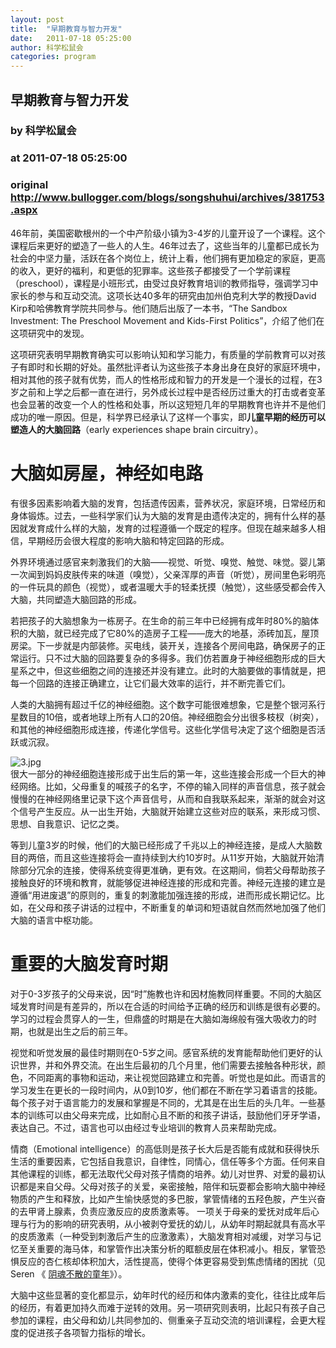 ```yaml
---
layout: post
title:  "早期教育与智力开发"
date:   2011-07-18 05:25:00
author: 科学松鼠会
categories: program
---
```


## 早期教育与智力开发
### by 科学松鼠会
### at 2011-07-18 05:25:00
### original <http://www.bullogger.com/blogs/songshuhui/archives/381753.aspx>

<p>46年前，美国密歇根州的一个中产阶级小镇为3-4岁的儿童开设了一个课程。这个课程后来更好的塑造了一些人的人生。46年过去了，这些当年的儿童都已成长为社会的中坚力量，活跃在各个岗位上，统计上看，他们拥有更加稳定的家庭，更高的收入，更好的福利，和更低的犯罪率。这些孩子都接受了一个学前课程（preschool），课程是小班形式，由受过良好教育培训的教师指导，强调学习中家长的参与和互动交流。这项长达40多年的研究由加州伯克利大学的教授David Kirp和哈佛教育学院共同参与。他们随后出版了一本书，“The Sandbox Investment: The Preschool Movement and Kids-First Politics”，介绍了他们在这项研究中的发现。</p>
<p>这项研究表明早期教育确实可以影响认知和学习能力，有质量的学前教育可以对孩子有即时和长期的好处。虽然批评者认为这些孩子本身出身在良好的家庭环境中，相对其他的孩子就有优势，而人的性格形成和智力的开发是一个漫长的过程，在3岁之前和上学之后都一直在进行，另外成长过程中是否经历过重大的打击或者变革也会显著的改变一个人的性格和处事，所以这短短几年的早期教育也许并不是他们成功的唯一原因。但是，科学界已经承认了这样一个事实，即<strong>儿童早期的经历可以塑造人的大脑回路</strong>（early experiences shape brain circuitry）。</p>
<h1>大脑如房屋，神经如电路</h1>
<p>有很多因素影响着大脑的发育，包括遗传因素，营养状况，家庭环境，日常经历和身体锻炼。过去，一些科学家们认为大脑的发育是由遗传决定的，拥有什么样的基因就发育成什么样的大脑，发育的过程遵循一个既定的程序。但现在越来越多人相信，早期经历会很大程度的影响大脑和特定回路的形成。</p>
<p>外界环境通过感官来刺激我们的大脑——视觉、听觉、嗅觉、触觉、味觉。婴儿第一次闻到妈妈皮肤传来的味道（嗅觉），父亲浑厚的声音（听觉），房间里色彩明亮的一件玩具的颜色（视觉），或者温暖大手的轻柔抚摸（触觉），这些感受都会传入大脑，共同塑造大脑回路的形成。</p>
<p>若把孩子的大脑想象为一栋房子。在生命的前三年中已经拥有成年时80%的脑体积的大脑，就已经完成了它80%的造房子工程——庞大的地基，添砖加瓦，屋顶房梁。下一步就是内部装修。买电线，装开关，连接各个房间电路，确保房子的正常运行。只不过大脑的回路要复杂的多得多。我们仿若置身于神经细胞形成的巨大星系之中，但这些细胞之间的连接还并没有建立。此时的大脑要做的事情就是，把每一个回路的连接正确建立，让它们最大效率的运行，并不断完善它们。</p>
<p>人类的大脑拥有超过千亿的神经细胞。这个数字可能很难想象，它是整个银河系行星数目的10倍，或者地球上所有人口的20倍。神经细胞会分出很多枝杈（树突），和其他的神经细胞形成连接，传递化学信号。这些化学信号决定了这个细胞是否活跃或沉寂。</p>
<p><a href="http://songshuhui.net/wp-content/uploads/2011/07/%E5%A4%A7%E8%84%91.gif"></a></p>
<p><img src="http://www.bullogger.com/blogs/songshuhui/files/3-6723.jpg" alt="3.jpg"><br>很大一部分的神经细胞连接形成于出生后的第一年，这些连接会形成一个巨大的神经网络。比如，父母重复的喊孩子的名字，不停的输入同样的声音信息，孩子就会慢慢的在神经网络里记录下这个声音信号，从而和自我联系起来，渐渐的就会对这个信号产生反应。从一出生开始，大脑就开始建立这些对应的联系，来形成习惯、思想、自我意识、记忆之类。</p>
<p>等到儿童3岁的时候，他们的大脑已经形成了千兆以上的神经连接，是成人大脑数目的两倍，而且这些连接将会一直持续到大约10岁时。从11岁开始，大脑就开始清除部分冗余的连接，使得系统变得更准确，更有效。在这期间，倘若父母帮助孩子接触良好的环境和教育，就能够促进神经连接的形成和完善。神经元连接的建立是遵循“用进废退”的原则的，重复的刺激能加强连接的形成，进而形成长期记忆。比如，在父母和孩子讲话的过程中，不断重复的单词和短语就自然而然地加强了他们大脑的语言中枢功能。</p>
<h1>重要的大脑发育时期</h1>
<p>对于0-3岁孩子的父母来说，因“时”施教也许和因材施教同样重要。不同的大脑区域发育时间是有差异的，所以在合适的时间给予正确的经历和训练是很有必要的。学习的过程会贯穿人的一生，但鼎盛的时期是在大脑如海绵般有强大吸收力的时期，也就是出生之后的前三年。</p>
<p>视觉和听觉发展的最佳时期则在0-5岁之间。感官系统的发育能帮助他们更好的认识世界，并和外界交流。在出生后最初的几个月里，他们需要去接触各种形状，颜色，不同距离的事物和运动，来让视觉回路建立和完善。听觉也是如此。而语言的学习发生在更长的一段时间内，从0到10岁，他们都在不断在学习着语言的技能。每个孩子对于语言能力的发展和掌握是不同的，尤其是在出生后的头几年。一些基本的训练可以由父母来完成，比如耐心且不断的和孩子讲话，鼓励他们牙牙学语，表达自己。不过，语言也可以由经过专业培训的教育人员来帮助完成。</p>
<p>情商（Emotional intelligence）的高低则是孩子长大后是否能有成就和获得快乐生活的重要因素，它包括自我意识，自律性，同情心，信任等多个方面。任何来自其他课程的训练，都无法取代父母对孩子情商的培养。幼儿对世界、对爱的最初认识都是来自父母。父母对孩子的关爱，亲密接触，陪伴和玩耍都会影响大脑中神经物质的产生和释放，比如产生愉快感觉的多巴胺，掌管情绪的五羟色胺，产生兴奋的去甲肾上腺素，负责应激反应的皮质激素等。 一项关于母亲的爱抚对成年后心理与行为的影响的研究表明，从小被剥夺爱抚的幼儿，从幼年时期起就具有高水平的皮质激素（一种受到刺激后产生的应激激素），大脑发育相对减缓，对学习与记忆至关重要的海马体，和掌管作出决策分析的眶额皮层在体积减小。相反，掌管恐惧反应的杏仁核却体积加大，活性提高，使得个体更容易受到焦虑情绪的困扰（见Seren 《 <a href="http://songshuhui.net/archives/44071">阴魂不散的童年</a>》）。</p>
<p>大脑中这些显著的变化都显示，幼年时代的经历和体内激素的变化，往往比成年后的经历，有着更加持久而难于逆转的效用。另一项研究则表明，比起只有孩子自己参加的课程，由父母和幼儿共同参加的、侧重亲子互动交流的培训课程，会更大程度的促进孩子各项智力指标的增长。</p>